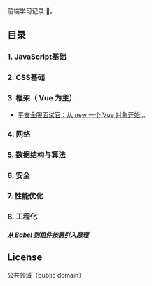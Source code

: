 <!--
 * @Descripttion:
 * @Author: yanxu gong
 * @Date: 2020-03-11 15:23:44
 * @LastEditors: yanxu gong
 * @LastEditTime: 2020-03-19 19:58:52
 -->

前端学习记录 📝。

## 目录

### 1. JavaScript基础

### 2. CSS基础

### 3. 框架（ Vue 为主）

 * [平安金服面试官：从 new 一个 Vue 对象开始...](https://github.com/gyx-github/Front-end-development/issues/1)

### 4. 网络

### 5. 数据结构与算法

### 6. 安全

### 7. 性能优化

### 8. 工程化

##### [从 Babel 到组件按需引入原理](https://github.com/gyx-github/Front-end-development/issues/2)

## License

公共领域（public domain）
